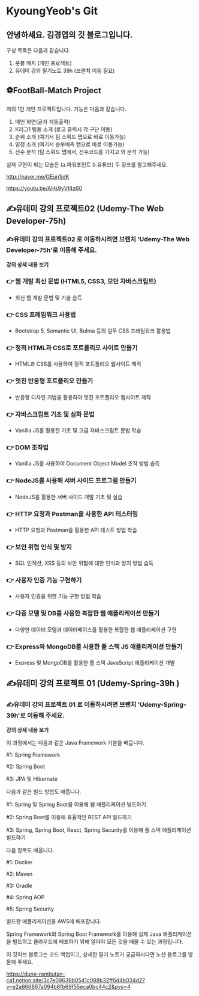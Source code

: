# KyoungYeob's Git
## 안녕하세요. 김경엽의 깃 블로그입니다.
구성 목록은 다음과 같습니다.

1. 풋볼 매치 (개인 프로젝트)
2. 유데미 강의 필기노트 39h (브랜치 이동 필요)


## ⚽FootBall-Match Project 
저의 1인 개인 프로젝트입니다. 기능은 다음과 같습니다.

1. 메인 화면(글자 자동출력)
2. K리그1 팀들 소개 (로고 클릭시 각 구단 이동)
3. 순위 소개 (여기서 팀 스쿼드 탭으로 바로 이동가능)
4. 일정 소개 (여기서 승부예측 탭으로 바로 이동가능)
5. 선수 분석 (팀 스쿼드 탭에서, 선수코드를 가지고 와 분석 가능)

실제 구현이 되는 모습은 (a.파워포인트 b.유튜브) 두 링크를 참고해주세요.


http://naver.me/GEun1jdK 


https://youtu.be/AHs9yVf4z60

## ✍️유데미 강의 프로젝트02 (Udemy-The Web Developer-75h)
### ✍️유데미 강의 프로젝트02 로 이동하시려면 브랜치 'Udemy-The Web Developer-75h'로 이동해 주세요.




__강의 상세 내용 보기__


### 👉 웹 개발 최신 문법 (HTML5, CSS3, 모던 자바스크립트)
- 최신 웹 개발 문법 및 기술 습득

### 👉 CSS 프레임워크 사용법
- Bootstrap 5, Semantic UI, Bulma 등의 실무 CSS 프레임워크 활용법

### 👉 정적 HTML과 CSS로 포트폴리오 사이트 만들기
- HTML과 CSS를 사용하여 정적 포트폴리오 웹사이트 제작

### 👉 멋진 반응형 포트폴리오 만들기
- 반응형 디자인 기법을 활용하여 멋진 포트폴리오 웹사이트 제작

### 👉 자바스크립트 기초 및 심화 문법
- Vanilla JS를 활용한 기초 및 고급 자바스크립트 문법 학습

### 👉 DOM 조작법
- Vanilla JS를 사용하여 Document Object Model 조작 방법 습득

### 👉 NodeJS를 사용해 서버 사이드 프로그램 만들기
- NodeJS를 활용한 서버 사이드 개발 기초 및 실습

### 👉 HTTP 요청과 Postman을 사용한 API 테스터링
- HTTP 요청과 Postman을 활용한 API 테스트 방법 학습

### 👉 보안 위협 인식 및 방지
- SQL 인젝션, XSS 등의 보안 위협에 대한 인식과 방지 방법 습득

### 👉 사용자 인증 기능 구현하기
- 사용자 인증을 위한 기능 구현 방법 학습

### 👉 다중 모델 및 DB를 사용한 복잡한 웹 애플리케이션 만들기
- 다양한 데이터 모델과 데이터베이스를 활용한 복잡한 웹 애플리케이션 구현

### 👉 Express와 MongoDB를 사용한 풀 스택 JS 애플리케이션 만들기
- Express 및 MongoDB를 활용한 풀 스택 JavaScript 애플리케이션 개발


## ✍️유데미 강의 프로젝트 01 (Udemy-Spring-39h )
### ✍️유데미 강의 프로젝트 01 로 이동하시려면 브랜치 'Udemy-Spring-39h'로 이동해 주세요.




__강의 상세 내용 보기__


이 과정에서는 다음과 같은 Java Framework 기본을 배웁니다.

#1: Spring Framework

#2: Spring Boot

#3: JPA 및 Hibernate



다음과 같은 빌드 방법도 배웁니다.

#1: Spring 및 Spring Boot를 이용해 웹 애플리케이션 빌드하기

#2: Spring Boot를 이용해 효율적인 REST API 빌드하기

#3: Spring, Spring Boot, React, Spring Security를 이용해 풀 스택 애플리케이션 빌드하기



다음 항목도 배웁니다.

#1: Docker

#2: Maven

#3: Gradle

#4: Spring AOP

#5: Spring Security



빌드한 애플리케이션을 AWS에 배포합니다.



Spring Framework와 Spring Boot Framework를 이용해 실제 Java 애플리케이션을 빌드하고 클라우드에 배포하기 위해 알아야 모든 것을 배울 수 있는 과정입니다.  





이 깃허브 블로그는 코드 백업이고, 상세한 필기 노트가 궁금하시다면 노션 블로그를 방문해 주세요.


https://dune-rambutan-ca1.notion.site/3c7e09639b0541c088b32ff6d4b034d2?v=e2a866867a094b8fb69f55eca0bc44c2&pvs=4

